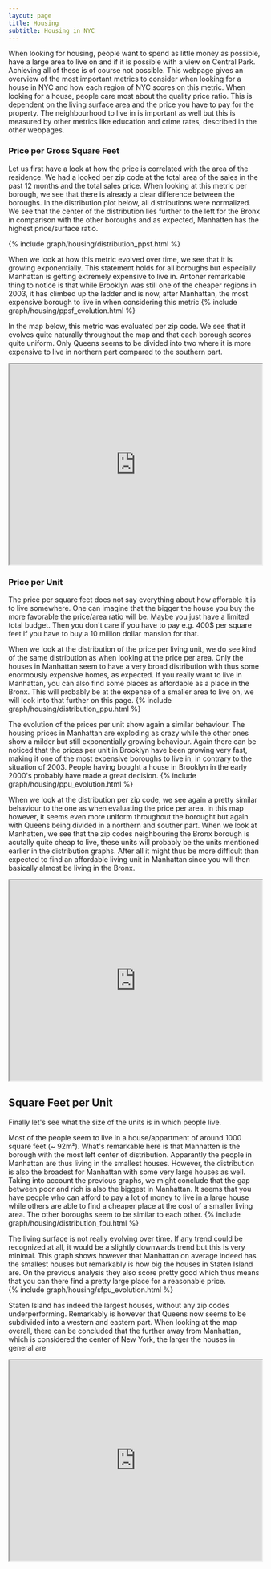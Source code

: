 ```yaml
---
layout: page
title: Housing
subtitle: Housing in NYC
---
```


When looking for housing, people want to spend as little money as possible, have a large area to live on and if it is possible with a view on Central Park. Achieving all of these is of course not possible. This webpage gives an overview of the most important metrics to consider when looking for a house in NYC and how each region of NYC scores on this metric. When looking for a house, people care most about the quality price ratio. This is dependent on the living surface area and the price you have to pay for the property. The neighbourhood to live in is important as well but this is measured by other metrics like education and crime rates, described in the other webpages.

### Price per Gross Square Feet
Let us first have a look at how the price is correlated with the area of the residence. We had a looked per zip code at the total area of the sales in the past 12 months and the total sales price. When looking at this metric per borough, we see that there is already a clear difference between the boroughs. In the distribution plot below, all distributions were normalized. We see that the center of the distribution lies further to the left for the Bronx in comparison with the other boroughs and as expected, Manhatten has the highest price/surface ratio.

{% include graph/housing/distribution_ppsf.html %}   

When we look at how this metric evolved over time, we see that it is growing exponentially. This statement holds for all boroughs but especially Manhattan is getting extremely expensive to live in. Antoher remarkable thing to notice is that while Brooklyn was still one of the cheaper regions in 2003, it has climbed up the ladder and is now, after Manhattan, the most expensive borough to live in when considering this metric
{% include graph/housing/ppsf_evolution.html %}   

In the map below, this metric was evaluated per zip code. We see that it evolves quite naturally throughout the map and that each borough scores quite uniform. Only Queens seems to be divided into two where it is more expensive to live in northern part compared to the southern part.
<iframe src="https://thibauldbraet.github.io/maps/housing/NYC_PPSF.html" width="100%" height="400px"></iframe>

### Price per Unit
The price per square feet does not say everything about how afforable it is to live somewhere. One can imagine that the bigger the house you buy the more favorable the price/area ratio will be. Maybe you just have a limited total budget. Then you don't care if you have to pay e.g. 400\$ per square feet if you have to buy a 10 million dollar mansion for that.   

When we look at the distribution of the price per living unit, we do see kind of the same distribution as when looking at the price per area. Only the houses in Manhattan seem to have a very broad distribution with thus some enormously expensive homes, as expected. If you really want to live in Manhattan, you can also find some places as affordable as a place in the Bronx. This will probably be at the expense of a smaller area to live on, we will look into that further on this page.
{% include graph/housing/distribution_ppu.html %}   

The evolution of the prices per unit show again a similar behaviour. The housing prices in Manhattan are exploding as crazy while the other ones show a milder but still exponentially growing behaviour. Again there can be noticed that the prices per unit in Brooklyn have been growing very fast, making it one of the most expensive boroughs to live in, in contrary to the situation of 2003. People having bought a house in Brooklyn in the early 2000's probably have made a great decision.
{% include graph/housing/ppu_evolution.html %}   

When we look at the distribution per zip code, we see again a pretty similar behaviour to the one as when evaluating the price per area. In this map however, it seems even more uniform throughout the borought but again with Queens being divided in a northern and souther part. When we look at Manhatten, we see that the zip codes neighbouring the Bronx borough is acutally quite cheap to live, these units will probably be the units mentioned earlier in the distribution graphs. After all it might thus be more difficult than expected to find an affordable living unit in Manhattan since you will then basically almost be living in the Bronx.
<iframe src="https://thibauldbraet.github.io/maps/housing/NYC_PPU.html" width="100%" height="400px"></iframe>


## Square Feet per Unit
Finally let's see what the size of the units is in which people live.   

Most of the people seem to live in a house/appartment of around 1000 square feet (~ 92m²). What's remarkable here is that Manhatten is the borough with the most left center of distribution. Apparantly the people in Manhattan are thus living in the smallest houses. However, the distribution is also the broadest for Manhattan with some very large houses as well. Taking into account the previous graphs, we might conclude that the gap between poor and rich is also the biggest in Manhattan. It seems that you have people who can afford to pay a lot of money to live in a large house while others are able to find a cheaper place at the cost of a smaller living area. The other boroughs seem to be similar to each other.
{% include graph/housing/distribution_fpu.html %} 

The living surface is not really evolving over time. If any trend could be recognized at all, it would be a slightly downwards trend but this is very minimal. This graph shows however that Manhattan on average indeed has the smallest houses but remarkably is how big the houses in Staten Island are. On the previous analysis they also score pretty good which thus means that you can there find a pretty large place for a reasonable price.  
{% include graph/housing/sfpu_evolution.html %}

Staten Island has indeed the largest houses, without any zip codes underperforming. Remarkably is however that Queens now seems to be subdivided into a western and eastern part. When looking at the map overall, there can be concluded that the further away from Manhattan, which is considered the center of New York, the larger the houses in general are
<iframe src="https://thibauldbraet.github.io/maps/housing/NYC_FPU.html" width="100%" height="400px"></iframe>

